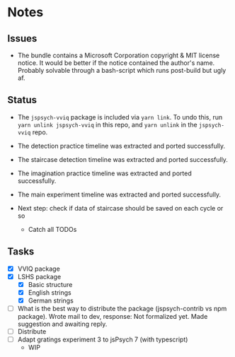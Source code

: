 # Notes

## Issues

- The bundle contains a Microsoft Corporation copyright & MIT license notice. It would be better if the notice contained the author's name. Probably solvable through a bash-script which runs post-build but ugly af.

## Status

- The `jspsych-vviq` package is included via `yarn link`. To undo this, run `yarn unlink jspsych-vviq` in this repo, and `yarn unlink` in the `jspsych-vviq` repo.
- The detection practice timeline was extracted and ported successfully.
- The staircase detection timeline was extracted and ported successfully.
- The imagination practice timeline was extracted and ported successfully.
- The main experiment timeline was extracted and ported successfully.

- Next step: check if data of staircase should be saved on each cycle or so
  - Catch all TODOs

## Tasks

- [x] VVIQ package
- [x] LSHS package
  - [x] Basic structure
  - [x] English strings
  - [x] German strings
- [ ] What is the best way to distribute the package (jspsych-contrib vs npm package). Wrote mail to dev, response: Not formalized yet. Made suggestion and awaiting reply.
- [ ] Distribute
- [ ] Adapt gratings experiment 3 to jsPsych 7 (with typescript)
  - WIP

